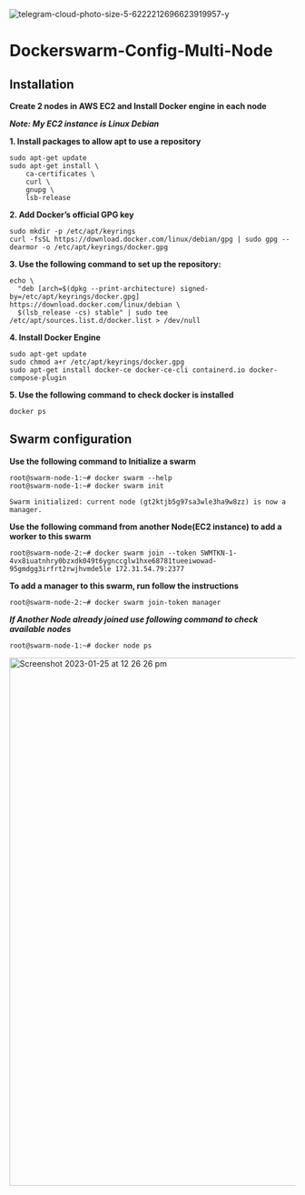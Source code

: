 
![telegram-cloud-photo-size-5-6222212696623919957-y](https://user-images.githubusercontent.com/34917417/214479834-84e2a5e9-2962-4f74-93c0-4aac0f649593.jpg)

# Dockerswarm-Config-Multi-Node

## Installation

**Create 2 nodes in AWS EC2 and Install Docker engine in each node**


***Note: My EC2 instance is Linux Debian***

**1. Install packages to allow apt to use a repository**
```
sudo apt-get update
sudo apt-get install \
    ca-certificates \
    curl \
    gnupg \
    lsb-release
```
**2. Add Docker’s official GPG key**
```
sudo mkdir -p /etc/apt/keyrings
curl -fsSL https://download.docker.com/linux/debian/gpg | sudo gpg --dearmor -o /etc/apt/keyrings/docker.gpg
```
**3. Use the following command to set up the repository:**
```
echo \
  "deb [arch=$(dpkg --print-architecture) signed-by=/etc/apt/keyrings/docker.gpg] https://download.docker.com/linux/debian \
  $(lsb_release -cs) stable" | sudo tee /etc/apt/sources.list.d/docker.list > /dev/null
```

**4. Install Docker Engine**
```
sudo apt-get update
sudo chmod a+r /etc/apt/keyrings/docker.gpg
sudo apt-get install docker-ce docker-ce-cli containerd.io docker-compose-plugin
```
**5. Use the following command to check docker is installed**
```
docker ps 
```

## Swarm configuration
**Use the following command to Initialize a swarm**
```
root@swarm-node-1:~# docker swarm --help
root@swarm-node-1:~# docker swarm init
```
`Swarm initialized: current node (gt2ktjb5g97sa3wle3ha9w8zz) is now a manager.`

**Use the following command from another Node(EC2 instance) to add a worker to this swarm**
```
root@swarm-node-2:~# docker swarm join --token SWMTKN-1-4vx8iuatnhry0bzxdk049t6ygnccglw1hxe68781tueeiwowad-95gmdgg3irfrt2rwjhvmde5le 172.31.54.79:2377
```
**To add a manager to this swarm, run follow the instructions**
```
root@swarm-node-2:~# docker swarm join-token manager
```
***If Another Node already joined use following command to check available nodes***
```
root@swarm-node-1:~# docker node ps
```
<img width="929" alt="Screenshot 2023-01-25 at 12 26 26 pm" src="https://user-images.githubusercontent.com/34917417/214486957-87782c25-4509-42fe-b919-43fa3468ac35.png">

